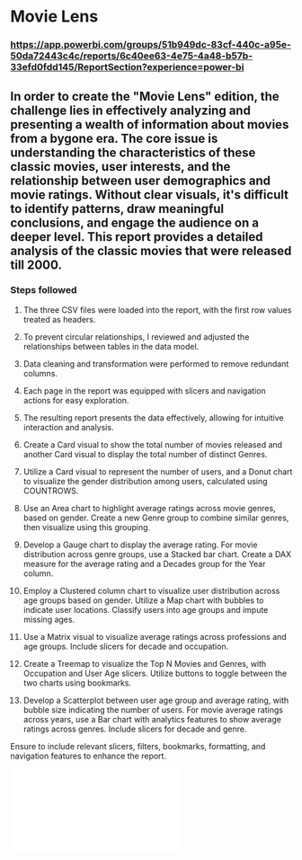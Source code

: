 # Movie Lens
### https://app.powerbi.com/groups/51b949dc-83cf-440c-a95e-50da72443c4c/reports/6c40ee63-4e75-4a48-b57b-33efd0fdd145/ReportSection?experience=power-bi
## In order to create the "Movie Lens" edition, the challenge lies in effectively analyzing and presenting a wealth of information about movies from a bygone era. The core issue is understanding the characteristics of these classic movies, user interests, and the relationship between user demographics and movie ratings. Without clear visuals, it's difficult to identify patterns, draw meaningful conclusions, and engage the audience on a deeper level. This report provides a detailed analysis of the classic movies that were released till 2000.

### Steps followed 

1. The three CSV files were loaded into the report, with the first row values treated as headers.
2. To prevent circular relationships, I reviewed and adjusted the relationships between tables in the data model.
3. Data cleaning and transformation were performed to remove redundant columns.
4. Each page in the report was equipped with slicers and navigation actions for easy exploration.
5. The resulting report presents the data effectively, allowing for intuitive interaction and analysis.
  
6. Create a Card visual to show the total number of movies released and another Card visual to display the total number of distinct Genres.

7. Utilize a Card visual to represent the number of users, and a Donut chart to visualize the gender distribution among users, calculated using COUNTROWS.

8. Use an Area chart to highlight average ratings across movie genres, based on gender. Create a new Genre group to combine similar genres, then visualize using this grouping.

9. Develop a Gauge chart to display the average rating. For movie distribution across genre groups, use a Stacked bar chart. Create a DAX measure for the average rating and a Decades group for the Year column.

10. Employ a Clustered column chart to visualize user distribution across age groups based on gender. Utilize a Map chart with bubbles to indicate user locations. Classify users into age groups and impute missing ages.

11. Use a Matrix visual to visualize average ratings across professions and age groups. Include slicers for decade and occupation.

12. Create a Treemap to visualize the Top N Movies and Genres, with Occupation and User Age slicers. Utilize buttons to toggle between the two charts using bookmarks.

13. Develop a Scatterplot between user age group and average rating, with bubble size indicating the number of users. For movie average ratings across years, use a Bar chart with analytics features to show average ratings across genres. Include slicers for decade and genre.

Ensure to include relevant slicers, filters, bookmarks, formatting, and navigation features to enhance the report.

![](MovieLens.pdf)

